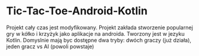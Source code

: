 # Tic-Tac-Toe-Android-Kotlin

Projekt cały czas jest modyfikowany.
Projekt zakłada stworzenie popularnej gry w kółko i krzyżyk jako aplikacje na androida. Tworzony jest w  jezyku Kotlin.
Domyslnie mają byc dostępne dwa tryby: dwóch graczy (już działa), jeden gracz vs AI (powoli powstaje)


